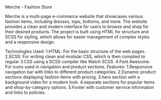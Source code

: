 Merche - Fashion Store

Merche is a multi-page e-commerce website that showcases various fashion items, including dresses, tops, bottoms, and more. The website provides a clean and modern interface for users to browse and shop for their desired products. The project is built using HTML for structure and SCSS for styling, which allows for easier management of complex styles and a responsive design.

Technologies Used:
 1.HTML: For the basic structure of the web pages.
 2.SCSS: For writing clean and modular CSS, which is then compiled to regular 3.CSS using a SCSS compiler like Watch SCSS.
 4.Font Awesome: For icons used in navigation and product sections.
Features:
 1.Responsive navigation bar with links to different product categories.
 2.Dynamic product sections displaying fashion items with pricing.
 3.hero section with a background video for a modern look.
 4.separate sections for popular items and shop-by-category options.
 5.Footer with customer service information and links to policies.